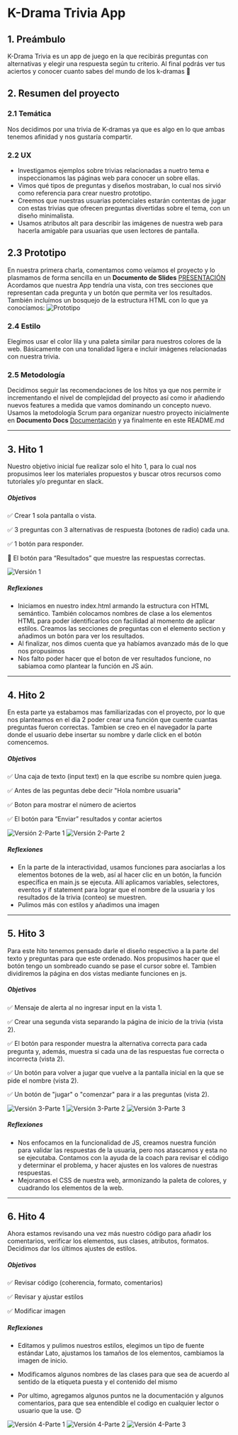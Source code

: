 # K-Drama Trivia App

## 1. Preámbulo

K-Drama Trivia es un app de juego en la que recibirás preguntas con alternativas y elegir una respuesta
según tu criterio. Al final podrás ver tus aciertos y conocer cuanto sabes del mundo de los k-dramas 💜

## 2. Resumen del proyecto

### 2.1 Temática

Nos decidimos por una trivia de K-dramas ya que es algo en lo que ambas tenemos afinidad y nos gustaría compartir.

### 2.2 UX

- Investigamos ejemplos sobre trivias relacionadas a nuetro tema e inspeccionamos las páginas web para conocer un sobre ellas.
- Vimos qué tipos de preguntas y diseños mostraban, lo cual nos sirvió como referencia para crear nuestro prototipo.
- Creemos que nuestras usuarias potenciales estarán contentas de jugar con estas trivias que ofrecen preguntas divertidas
  sobre el tema, con un diseño minimalista.
- Usamos atributos alt para describir las imágenes de nuestra web para hacerla amigable para usuarias que usen lectores de pantalla.

## 2.3 Prototipo

En nuestra primera charla, comentamos como veíamos el proyecto y lo plasmamos de forma sencilla en un **Documento
de Slides** [PRESENTACIÓN](https://docs.google.com/presentation/d/1cf80Zl6xTA0XR9SaBEZiid2BOfMK3gDsWUKCOxtSEHU/edit?usp=sharing)
Acordamos que nuestra App tendría una vista, con tres secciones que representan cada pregunta y un botón que
permita ver los resultados. También incluímos un bosquejo de la estructura HTML con lo que ya conocíamos:
![Prototipo](https://cdn.glitch.global/c5e872d1-ff8b-4bbd-8176-93c13a2240da/ca2e98e2-63d5-4938-930d-6ca1dca73361.image.png?v=1710864190471)

### 2.4 Estilo

Elegimos usar el color lila y una paleta similar para nuestros colores de la web. Básicamente con una tonalidad ligera e incluir
imágenes relacionadas con nuestra trivia.

### 2.5 Metodología

Decidimos seguir las recomendaciones de los hitos ya que nos permite ir incrementando el nivel de complejidad del proyecto
así como ir añadiendo nuevos features a medida que vamos dominando un concepto nuevo. Usamos la metodología Scrum
para organizar nuestro proyecto inicialmente en **Documento Docs** [Documentación](https://docs.google.com/document/d/1xtxzLLFupz_BHFi5uC_Qn85S-TlXVQYcwK01z9ZYaxg/edit?usp=sharing)
y ya finalmente en este README.md

---

## 3. Hito 1

Nuestro objetivo inicial fue realizar solo el hito 1, para lo cual nos propusimos leer los materiales propuestos y
buscar otros recursos como tutoriales y/o preguntar en slack.

##### Objetivos

✅ Crear 1 sola pantalla o vista.

✅ 3 preguntas con 3 alternativas de respuesta (botones de radio) cada una.

✅ 1 botón para responder.

💬 El botón para “Resultados” que muestre las respuestas correctas.

![Versión 1](https://cdn.glitch.global/c5e872d1-ff8b-4bbd-8176-93c13a2240da/Screenshot%20from%202024-03-19%2011-18-22.png?v=1710865114248)

##### Reflexiones

- Iniciamos en nuestro index.html armando la estructura con HTML semántico. También colocamos nombres de
  clase a los elementos HTML para poder identificarlos con facilidad al momento de aplicar estilos. Creamos
  las secciones de preguntas con el elemento section y añadimos un botón para ver los resultados.
- Al finalizar, nos dimos cuenta que ya habíamos avanzado más de lo que nos propusimos
- Nos falto poder hacer que el boton de ver resultados funcione, no sabiamoa como plantear la función en JS aún.

---

## 4. Hito 2

En esta parte ya estabamos mas familiarizadas con el proyecto, por lo que nos planteamos en el dia 2 poder
crear una función que cuente cuantas preguntas fueron correctas.
Tambien se creo en el navegador la parte donde el usuario debe insertar su nombre y darle click en el botón
comencemos.

##### Objetivos

✅ Una caja de texto (input text) en la que escribe su nombre quien juega.

✅ Antes de las peguntas debe decir "Hola nombre usuaria"

✅ Boton para mostrar el número de aciertos

✅ El botón para “Enviar” resultados y contar aciertos

![Versión 2-Parte 1](https://cdn.glitch.global/c5e872d1-ff8b-4bbd-8176-93c13a2240da/Screenshot%20from%202024-03-19%2021-03-18.png?v=1710900443427)
![Versión 2-Parte 2](https://cdn.glitch.global/c5e872d1-ff8b-4bbd-8176-93c13a2240da/Screenshot%20from%202024-03-19%2021-06-20.png?v=1710900448825)

##### Reflexiones

- En la parte de la interactividad, usamos funciones para asociarlas a los elementos botones de la
  web, así al hacer clic en un botón, la función específica en main.js se ejecuta. Allí aplicamos
  variables, selectores, eventos y if statement para lograr que el nombre de la usuaria y los
  resultados de la trivia (conteo) se muestren.
- Pulimos más con estilos y añadimos una imagen

---

## 5. Hito 3

Para este hito tenemos pensado darle el diseño respectivo a la parte del texto y preguntas para que este ordenado.
Nos propusimos hacer que el botón tengo un sombreado cuando se pase el cursor sobre el.
Tambien dividiremos la página en dos vistas mediante funciones en js.

##### Objetivos

✅ Mensaje de alerta al no ingresar input en la vista 1.

✅ Crear una segunda vista separando la página de inicio de la trivia (vista 2).

✅ El botón para responder muestra la alternativa correcta para cada pregunta y, además, muestra si cada una de las
respuestas fue correcta o incorrecta (vista 2).

✅ Un botón para volver a jugar que vuelve a la pantalla inicial en la que se pide el nombre (vista 2).

✅ Un botón de "jugar" o "comenzar" para ir a las preguntas (vista 2).

![Versión 3-Parte 1](https://cdn.glitch.global/c5e872d1-ff8b-4bbd-8176-93c13a2240da/Screenshot%20from%202024-03-20%2021-24-23.png?v=1710990414487)
![Versión 3-Parte 2](https://cdn.glitch.global/c5e872d1-ff8b-4bbd-8176-93c13a2240da/Screenshot%20from%202024-03-20%2021-24-36.png?v=1710990405484)
![Versión 3-Parte 3](https://cdn.glitch.global/c5e872d1-ff8b-4bbd-8176-93c13a2240da/2024-03-20_21-27.png?v=1710988044378)

##### Reflexiones

- Nos enfocamos en la funcionalidad de JS, creamos nuestra función para validar las respuestas de la usuaria,
  pero nos atascamos y esta no se ejecutaba. Contamos con la ayuda de la coach para revisar el código y determinar
  el problema, y hacer ajustes en los valores de nuestras respuestas.
- Mejoramos el CSS de nuestra web, armonizando la paleta de colores, y cuadrando los elementos de la web.

---

## 6. Hito 4

Ahora estamos revisando una vez más nuestro código para añadir los comentarios, verificar los elementos, sus clases,
atributos, formatos. Decidimos dar los últimos ajustes de estilos.

##### Objetivos

✅ Revisar código (coherencia, formato, comentarios)

✅ Revisar y ajustar estilos

✅ Modificar imagen

##### Reflexiones

- Editamos y pulimos nuestros estilos, elegimos un tipo de fuente estándar Lato, ajustamos los tamaños de los elementos,
  cambiamos la imagen de inicio.

- Modificamos algunos nombres de las clases para que sea de acuerdo al sentido de
  la etiqueta puesta y el contenido del mismo

- Por ultimo, agregamos algunos puntos ne la documentación y algunos comentarios, para que
  sea entendible el codigo en cualquier lector o usuario que la use. 😊

![Versión 4-Parte 1](https://cdn.glitch.global/c5e872d1-ff8b-4bbd-8176-93c13a2240da/Screenshot%20from%202024-03-21%2011-35-59.png?v=1711039060147)
![Versión 4-Parte 2](https://cdn.glitch.global/c5e872d1-ff8b-4bbd-8176-93c13a2240da/Screenshot%20from%202024-03-21%2011-36-13.png?v=1711039030278)
![Versión 4-Parte 3](https://cdn.glitch.global/c5e872d1-ff8b-4bbd-8176-93c13a2240da/Screenshot%20from%202024-03-21%2011-36-31.png?v=1711039048599)

